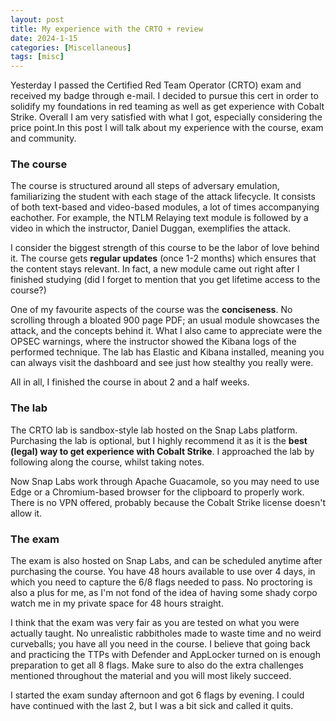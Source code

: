 ```yaml
---
layout: post
title: My experience with the CRTO + review
date: 2024-1-15
categories: [Miscellaneous]
tags: [misc]     
---
```


Yesterday I passed the Certified Red Team Operator (CRTO) exam and received my badge through e-mail. I decided to pursue this cert in order to solidify my foundations in red teaming as well as get experience with Cobalt Strike. Overall I am very satisfied with what I got, especially considering the price point.In this post I will talk about my experience with the course, exam and community.

### The course

The course is structured around all steps of adversary emulation, familiarizing the student with each stage of the attack lifecycle. It consists of both text-based and video-based modules, a lot of times accompanying eachother. For example, the NTLM Relaying text module is followed by a video in which the instructor, Daniel Duggan, exemplifies the attack.

I consider the biggest strength of this course to be the labor of love behind it. The course gets **regular updates** (once 1-2 months) which ensures that the content stays relevant. In fact, a new module came out right after I finished studying (did I forget to mention that you get lifetime access to the course?)

One of my favourite aspects of the course was the **conciseness**. No scrolling through a bloated 900 page PDF; an usual module showcases the attack, and the concepts behind it. What I also came to appreciate were the OPSEC warnings, where the instructor showed the Kibana logs of the performed technique. The lab has Elastic and Kibana installed, meaning you can always visit the dashboard and see just how stealthy you really were.

All in all, I finished the course in about 2 and a half weeks.

### The lab

The CRTO lab is sandbox-style lab hosted on the Snap Labs platform. Purchasing the lab is optional, but I highly recommend it as it is the **best (legal) way to get experience with Cobalt Strike**. I approached the lab by following along the course, whilst taking notes.

Now Snap Labs work through Apache Guacamole, so you may need to use Edge or a Chromium-based browser for the clipboard to properly work. There is no VPN offered, probably because the Cobalt Strike license doesn't allow it.

### The exam

The exam is also hosted on Snap Labs, and can be scheduled anytime after purchasing the course. You have 48 hours available to use over 4 days, in which you need to capture the 6/8 flags needed to pass. No proctoring is also a plus for me, as I'm not fond of the idea of having some shady corpo watch me in my private space for 48 hours straight.

I think that the exam was very fair as you are tested on what you were actually taught. No unrealistic rabbitholes made to waste time and no weird curveballs; you have all you need in the course. I believe that going back and practicing the TTPs with Defender and AppLocker turned on is enough preparation to get all 8 flags. Make sure to also do the extra challenges mentioned throughout the material and you will most likely succeed.

I started the exam sunday afternoon and got 6 flags by evening. I could have continued with the last 2, but I was a bit sick and called it quits.
